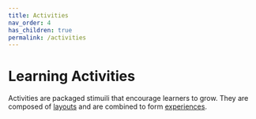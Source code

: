 ```yaml
---
title: Activities
nav_order: 4
has_children: true
permalink: /activities
---
```

# Learning Activities
Activities are packaged stimuili that encourage learners to grow. They are composed of [layouts](../layouts/README.md) and are combined to form [experiences](../experiences/README.md). 
